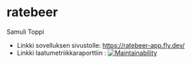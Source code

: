 # ratebeer

Samuli Toppi

* Linkki sovelluksen sivustolle: https://ratebeer-app.fly.dev/
* Linkki laatumetriikkaraporttiin : [![Maintainability](https://api.codeclimate.com/v1/badges/4686f4f2b35b742e39bd/maintainability)](https://codeclimate.com/github/Samuliej/ratebeer-ruby/maintainability)